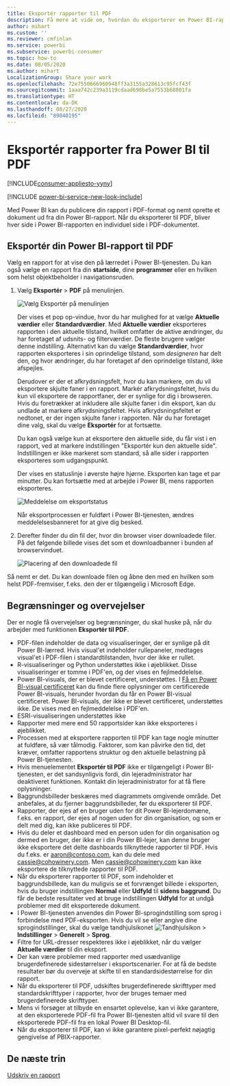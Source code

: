 ```yaml
---
title: Eksportér rapporter til PDF
description: Få mere at vide om, hvordan du eksporterer en Power BI-rapport til PDF.
author: mihart
ms.custom: ''
ms.reviewer: cmfinlan
ms.service: powerbi
ms.subservice: powerbi-consumer
ms.topic: how-to
ms.date: 08/05/2020
ms.author: mihart
LocalizationGroup: Share your work
ms.openlocfilehash: 72e7550666960948ff3a3155a328613c95fcf43f
ms.sourcegitcommit: 1aaa742c239a3119cdaad698be5a7553b68801fa
ms.translationtype: HT
ms.contentlocale: da-DK
ms.lasthandoff: 08/27/2020
ms.locfileid: "89040195"
---
```

# <a name="export-reports-from-power-bi-to-pdf"></a>Eksportér rapporter fra Power BI til PDF

[!INCLUDE[consumer-appliesto-yyny](../includes/consumer-appliesto-yyny.md)]

[!INCLUDE [power-bi-service-new-look-include](../includes/power-bi-service-new-look-include.md)]

Med Power BI kan du publicere din rapport i PDF-format og nemt oprette et dokument ud fra din Power BI-rapport. Når du eksporterer til PDF, bliver hver side i Power BI-rapporten en individuel side i PDF-dokumentet.

## <a name="export-your-power-bi-report-to-pdf"></a>Eksportér din Power BI-rapport til PDF
Vælg en rapport for at vise den på lærredet i Power BI-tjenesten. Du kan også vælge en rapport fra din **startside**, dine **programmer** eller en hvilken som helst objektbeholder i navigationsruden.

1. Vælg **Eksportér** > **PDF** på menulinjen.

    ![Vælg Eksportér på menulinjen](media/end-user-pdf/power-bi-export.png)

    Der vises et pop op-vindue, hvor du har mulighed for at vælge **Aktuelle værdier** eller **Standardværdier**. Med **Aktuelle værdier** eksporteres rapporten i den aktuelle tilstand, hvilket omfatter de aktive ændringer, du har foretaget af udsnits- og filterværdier. De fleste brugere vælger denne indstilling. Alternativt kan du vælge **Standardværdier**, hvor rapporten eksporteres i sin oprindelige tilstand, som *designeren* har delt den, og hvor ændringer, du har foretaget af den oprindelige tilstand, ikke afspejles.
    
    Derudover er der et afkrydsningsfelt, hvor du kan markere, om du vil eksportere skjulte faner i en rapport. Markér afkrydsningsfeltet, hvis du kun vil eksportere de rapportfaner, der er synlige for dig i browseren. Hvis du foretrækker at inkludere alle skjulte faner i din eksport, kan du undlade at markere afkrydsningsfeltet. Hvis afkrydsningsfeltet er nedtonet, er der ingen skjulte faner i rapporten. Når du har foretaget dine valg, skal du vælge **Eksportér** for at fortsætte.
    
    Du kan også vælge kun at eksportere den aktuelle side, du får vist i en rapport, ved at markere indstillingen "Eksportér kun den aktuelle side".  Indstillingen er ikke markeret som standard, så alle sider i rapporten eksporteres som udgangspunkt.
    
    Der vises en statuslinje i øverste højre hjørne. Eksporten kan tage et par minutter. Du kan fortsætte med at arbejde i Power BI, mens rapporten eksporteres.

    ![Meddelelse om eksportstatus](media/end-user-pdf/power-bi-export-progress.png)

    Når eksportprocessen er fuldført i Power BI-tjenesten, ændres meddelelsesbanneret for at give dig besked.

2. Derefter finder du din fil der, hvor din browser viser downloadede filer. På det følgende billede vises det som et downloadbanner i bunden af browservinduet.

    ![Placering af den downloadede fil](media/end-user-pdf/power-bi-export-done.png)

Så nemt er det. Du kan downloade filen og åbne den med en hvilken som helst PDF-fremviser, f.eks. den der er tilgængelig i Microsoft Edge.


## <a name="limitations-and-considerations"></a>Begrænsninger og overvejelser
Der er nogle få overvejelser og begrænsninger, du skal huske på, når du arbejder med funktionen **Eksportér til PDF**.

* PDF-filen indeholder de data og visualiseringer, der er synlige på dit Power BI-lærred. Hvis visual'et indeholder rullepaneler, medtages visual'et i PDF-filen i standardtilstanden, hvor der ikke er rullet.  
* R-visualiseringer og Python understøttes ikke i øjeblikket. Disse visualiseringer er tomme i PDF'en, og der vises en fejlmeddelelse. 
* Power BI-visuals, der er blevet certificeret, understøttes. I [Få en Power BI-visual certificeret](../developer/visuals/power-bi-custom-visuals-certified.md) kan du finde flere oplysninger om certificerede Power BI-visuals, herunder hvordan du får en Power BI-visual certificeret. Power BI-visuals, der ikke er blevet certificeret, understøttes ikke. De vises med en fejlmeddelelse i PDF'en.
* ESRI-visualiseringen understøttes ikke
* Rapporter med mere end 50 rapportsider kan ikke eksporteres i øjeblikket.
* Processen med at eksportere rapporten til PDF kan tage nogle minutter at fuldføre, så vær tålmodig. Faktorer, som kan påvirke den tid, det kræver, omfatter rapportens struktur og den aktuelle belastning på Power BI-tjenesten.
* Hvis menuelementet **Eksportér til PDF** ikke er tilgængeligt i Power BI-tjenesten, er det sandsynligvis fordi, din lejeradministrator har deaktiveret funktionen. Kontakt din lejeradministrator for at få flere oplysninger.
* Baggrundsbilleder beskæres med diagrammets omgivende område. Det anbefales, at du fjerner baggrundsbilleder, før du eksporterer til PDF.
* Rapporter, der ejes af en bruger uden for dit Power BI-lejerdomæne, f.eks. en rapport, der ejes af nogen uden for din organisation, og som er delt med dig, kan ikke publiceres til PDF.
* Hvis du deler et dashboard med en person uden for din organisation og dermed en bruger, der ikke er i din Power BI-lejer, kan denne bruger ikke eksportere det delte dashboards tilknyttede rapporter til PDF. Hvis du f.eks. er aaron@contoso.com, kan du dele med cassie@cohowinery.com. Men cassie@cohowinery.com kan ikke eksportere de tilknyttede rapporter til PDF.
* Når du eksporterer rapporter til PDF, som indeholder et baggrundsbillede, kan du muligvis se et forvrænget billede i eksporten, hvis du bruger indstillingen **Normal** eller **Udfyld** til **sidens baggrund**. Du får de bedste resultater ved at bruge indstillingen **Udfyld** for at undgå problemer med dit eksporterede dokument.
* I Power BI-tjenesten anvendes din Power BI-sprogindstilling som sprog i forbindelse med PDF-eksporten. Hvis du vil se eller angive dine sprogindstillinger, skal du vælge tandhjulsikonet ![Tandhjulsikon](media/end-user-powerpoint/power-bi-settings-icon.png) > **Indstillinger** > **Generelt** > **Sprog**.
* Filtre for URL-dresser respekteres ikke i øjeblikket, når du vælger **Aktuelle værdier** til din eksport.
* Der kan være problemer med rapporter med usædvanlige brugerdefinerede sidestørrelser i eksportscenarier. For at få de bedste resultater bør du overveje at skifte til en standardsidestørrelse for din rapport.
* Når du eksporterer til PDF, udskiftes brugerdefinerede skrifttyper med standardskrifttyper i rapporter, hvor der bruges temaer med brugerdefinerede skrifttyper.
* Mens vi forsøger at tilbyde en ensartet oplevelse, kan vi ikke garantere, at den eksporterede PDF-fil fra Power BI-tjenesten altid vil svare til den eksporterede PDF-fil fra en lokal Power BI Desktop-fil.
* Når du eksporterer til PDF, kan vi ikke garantere pixel-perfekt nøjagtig gengivelse af PBIX-rapporter.

## <a name="next-steps"></a>De næste trin
[Udskriv en rapport](end-user-print.md)
